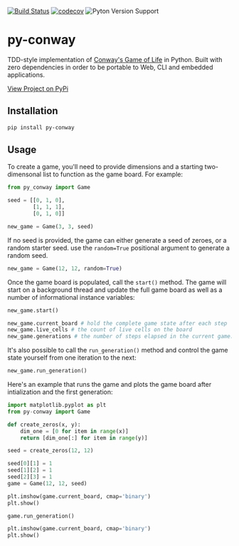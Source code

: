 [![Build Status](https://dev.azure.com/brandon0360/py-conway/_apis/build/status/bsatrom.py-conway?branchName=master)](https://dev.azure.com/brandon0360/py-conway/_build/latest?definitionId=3&branchName=master)
[![codecov](https://codecov.io/gh/bsatrom/py-conway/branch/master/graph/badge.svg)](https://codecov.io/gh/bsatrom/py-conway)
![Pyton Version Support](https://img.shields.io/pypi/pyversions/py-conway)

# py-conway

TDD-style implementation of [Conway's Game of Life](https://www.conwaylife.com/wiki/Conway%27s_Game_of_Life) in Python. Built with zero dependencies in order to be portable to Web, CLI and embedded applications.

[View Project on PyPi](https://pypi.org/project/py-conway/)

## Installation

```bash
pip install py-conway
```

## Usage

To create a game, you'll need to provide dimensions and a starting two-dimensonal list to function as the game board. For example:

```python
from py_conway import Game

seed = [[0, 1, 0],
        [1, 1, 1],
        [0, 1, 0]]

new_game = Game(3, 3, seed)
```

If no seed is provided, the game can either generate a seed of zeroes, or a random starter seed. use the `random=True` positional argument to generate a random seed.

```python
new_game = Game(12, 12, random=True)
```

Once the game board is populated, call the `start()` method. The game will start on a background thread and update the full game board as well as a number of informational instance variables:

```python
new_game.start()

new_game.current_board # hold the complete game state after each step
new_game.live_cells # the count of live cells on the board
new_game.generations # the number of steps elapsed in the current game.
```

It's also possible to call the `run_generation()` method and control the game state yourself from one iteration to the next:

```python
new_game.run_generation()
```

Here's an example that runs the game and plots the game board after intialization and the first generation:

```python
import matplotlib.pyplot as plt
from py-conway import Game

def create_zeros(x, y):
    dim_one = [0 for item in range(x)]
    return [dim_one[:] for item in range(y)]

seed = create_zeros(12, 12)

seed[0][1] = 1
seed[1][2] = 1
seed[2][3] = 1
game = Game(12, 12, seed)

plt.imshow(game.current_board, cmap='binary')
plt.show()

game.run_generation()

plt.imshow(game.current_board, cmap='binary')
plt.show()
```
